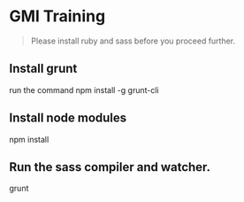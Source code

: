 # GMI Training

>Please install ruby and sass before you proceed further.

## Install grunt

run the command npm install -g grunt-cli

## Install node modules

npm install

## Run the sass compiler and watcher.
grunt


